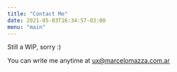 ```yaml
---
title: "Contact Me"
date: 2021-05-03T16:34:57-03:00
menu: "main"
---
```


Still a WIP, sorry :)

You can write me anytime at ux@marcelomazza.com.ar
